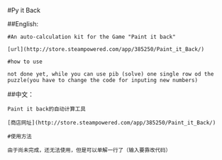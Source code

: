 #Py it Back


##English:

	#An auto-calculation kit for the Game "Paint it back"

	[url](http://store.steampowered.com/app/385250/Paint_it_Back/)

	#how to use

	not done yet, while you can use pib (solve) one single row od the puzzle(you have to change the code for inputing new numbers)

##中文：
	
	Paint it back的自动计算工具

	[商店网址](http://store.steampowered.com/app/385250/Paint_it_Back/)

	#使用方法

	由于尚未完成，还无法使用，但是可以单解一行了（输入要靠改代码）